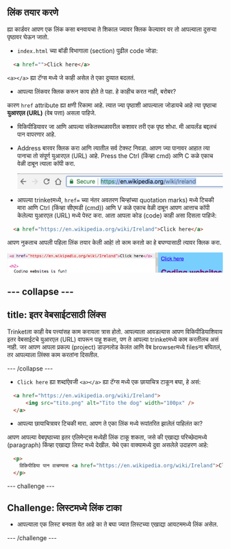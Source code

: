## लिंक तयार करणे

ह्या कार्डवर आपण एक लिंक कसा बनवायचा ते शिकाल ज्यावर क्लिक केल्यावर वर तो आपल्याला दुसऱ्या पृष्ठावर घेऊन जातो.

- `index.html` च्या बॉडी विभागाला (section) पुढील code जोडा:

```html
  <a href="">Click here</a>
```

`<a></a>` ह्या टॅग्स मध्ये जे काही असेल ते एका दुव्यात बदलतं.

- आपल्या लिंकवर क्लिक करून काय होते ते पहा. हे काहीच करत नाही, बरोबर?

कारण `href` attribute ह्या क्षणी रिकामा आहे. त्यात ज्या पृष्ठाशी आपल्याला जोडायचे आहे त्या पृष्ठाचा **युआरएल (URL)** (वेब पत्ता) असला पाहिजे.

- विकिपीडियावर जा आणि आपल्या संकेतस्थळावरील कशावर तरी एक पृष्ठ शोधा. मी आयर्लंड बद्दलचं पान वापरणार आहे.

- Address बारवर क्लिक करा आणि त्यातील सर्व टेक्स्ट निवडा. आपण ज्या पानावर आहात त्या पानाचा तो संपूर्ण युआरएल (URL) आहे. Press the <kdb>Ctrl</kdb> (किंव्हा <kdb>cmd</kdb>) आणि <kdb>C</kdb> कळे एकाच वेळी दाबून त्याला कॉपी करा.
    
    ![पत्ता बारमधील युआरएल (URL)](images/AddressBarURL.png)

- आपल्या trinketमध्ये, `href=` च्या नंतर अवतरण चिन्हांच्या quotation marks) मध्ये टिचकी मारा आणि <kdb>Ctrl</kdb> (किंव्हा <kdb>सीएमडी (cmd)</kdb>) आणि <kdb>V</kdb> कळे एकाच वेळी दाबून आपण आत्ताच कॉपी केलेल्या युआरएल (URL) मध्ये पेस्ट करा. आता आपला कोड (code) काही असा दिसला पाहिजे:

```html
  <a href="https://en.wikipedia.org/wiki/Ireland">Click here</a>
```

आपण नुकताच आपली पहिला लिंक तयार केली आहे! तो काम करतो का हे बघण्यासाठी त्यावर क्लिक करा.

![लिंक टॅग](Images/egLinkTagWithURL.png)

## \--- collapse \---

## title: इतर वेबसाईटसाठी लिंक्स 

Trinketला काही वेब पत्त्यांसह काम करायला त्रास होतो. आपल्याला आवडल्यास आपण विकिपीडियाशिवाय इतर वेबसाईटचे युआरएल (URL) वापरून पाहू शकता, पण ते आपल्या trinketमध्ये काम करतीलच असं नाही. जर आपण आपला प्रकल्प (project) डाउनलोड केलंत आणि वेब browserमध्ये filesना बघितलं, तर आपल्याला लिंक्स काम करतांना दिसतील.

\--- /collapse \---

- `Click here` ह्या शब्दांऐवजी `<a></a>` ह्या टॅग्स मध्ये एक छायाचित्र टाकून बघा, हे असं:

```html
  <a href="https://en.wikipedia.org/wiki/Ireland">
      <img src="tito.png" alt="Tito the dog" width="100px" />
  </a>
```

- आपल्या छायाचित्रावर टिचकी मारा. आपण ते एका लिंक मध्ये रूपांतरित झालेलं पाहिलंत का?

आपण आपल्या वेबपृष्ठाच्या इतर एलिमेन्ट्स मध्येही लिंक टाकू शकता, जसे की एखाद्या परिच्छेदामध्ये (paragraph) किंव्हा एखाद्या लिस्ट मध्ये देखील. येथे एका वाक्यामध्ये दुवा असलेले उदाहरण आहे:

```html
  <p>
    विकिपीडिया पान वाचण्यास <a href="https://en.wikipedia.org/wiki/Ireland">Click here</a> वर टिचकी मारा!
  </p>
```

\--- challenge \---

## Challenge: लिस्टमध्ये लिंक टाका

- आपल्याला एक लिस्ट बनवता येत आहे का ते बघा ज्यात लिस्टच्या एखाद्या आयटममध्ये लिंक असेल.

\--- /challenge \---